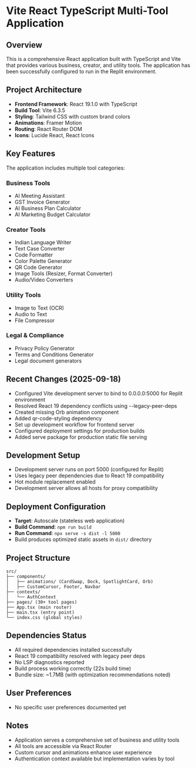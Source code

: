 # Vite React TypeScript Multi-Tool Application

## Overview
This is a comprehensive React application built with TypeScript and Vite that provides various business, creator, and utility tools. The application has been successfully configured to run in the Replit environment.

## Project Architecture
- **Frontend Framework**: React 19.1.0 with TypeScript
- **Build Tool**: Vite 6.3.5 
- **Styling**: Tailwind CSS with custom brand colors
- **Animations**: Framer Motion
- **Routing**: React Router DOM
- **Icons**: Lucide React, React Icons

## Key Features
The application includes multiple tool categories:

### Business Tools
- AI Meeting Assistant
- GST Invoice Generator
- AI Business Plan Calculator
- AI Marketing Budget Calculator

### Creator Tools
- Indian Language Writer
- Text Case Converter
- Code Formatter
- Color Palette Generator
- QR Code Generator
- Image Tools (Resizer, Format Converter)
- Audio/Video Converters

### Utility Tools
- Image to Text (OCR)
- Audio to Text
- File Compressor

### Legal & Compliance
- Privacy Policy Generator
- Terms and Conditions Generator
- Legal document generators

## Recent Changes (2025-09-18)
- Configured Vite development server to bind to 0.0.0.0:5000 for Replit environment
- Resolved React 19 dependency conflicts using --legacy-peer-deps
- Created missing Orb animation component
- Added qr-code-styling dependency
- Set up development workflow for frontend server
- Configured deployment settings for production builds
- Added serve package for production static file serving

## Development Setup
- Development server runs on port 5000 (configured for Replit)
- Uses legacy peer dependencies due to React 19 compatibility
- Hot module replacement enabled
- Development server allows all hosts for proxy compatibility

## Deployment Configuration
- **Target**: Autoscale (stateless web application)
- **Build Command**: `npm run build`
- **Run Command**: `npx serve -s dist -l 5000`
- Build produces optimized static assets in `dist/` directory

## Project Structure
```
src/
├── components/
│   ├── animations/ (CardSwap, Dock, SpotlightCard, Orb)
│   ├── CustomCursor, Footer, Navbar
├── contexts/
│   └── AuthContext
├── pages/ (30+ tool pages)
├── App.tsx (main router)
├── main.tsx (entry point)
└── index.css (global styles)
```

## Dependencies Status
- All required dependencies installed successfully
- React 19 compatibility resolved with legacy peer deps
- No LSP diagnostics reported
- Build process working correctly (22s build time)
- Bundle size: ~1.7MB (with optimization recommendations noted)

## User Preferences
- No specific user preferences documented yet

## Notes
- Application serves a comprehensive set of business and utility tools
- All tools are accessible via React Router
- Custom cursor and animations enhance user experience
- Authentication context available but implementation varies by tool